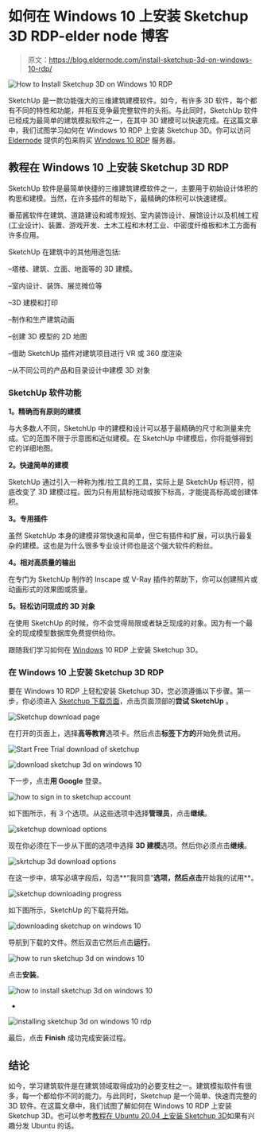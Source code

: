 # 如何在 Windows 10 上安装 Sketchup 3D RDP-elder node 博客

> 原文：<https://blog.eldernode.com/install-sketchup-3d-on-windows-10-rdp/>

![How to Install Sketchup 3D on Windows 10 RDP](img/a9405003ac4e07f2370f77dcb7bb4bce.png)

SketchUp 是一款功能强大的三维建筑建模软件。如今，有许多 3D 软件，每个都有不同的特性和功能，并相互竞争最完整软件的头衔。与此同时，SketchUp 软件已经成为最简单的建筑模拟软件之一，在其中 3D 建模可以快速完成。在这篇文章中，我们试图学习如何在 Windows 10 RDP 上安装 Sketchup 3D。你可以访问 [Eldernode](https://eldernode.com/) 提供的包来购买 [Windows 10 RDP](https://eldernode.com/windows-10-rdp/) 服务器。

## **教程在 Windows 10 上安装 Sketchup 3D RDP**

SketchUp 软件是最简单快捷的三维建筑建模软件之一，主要用于初始设计体积的构思和建模。当然，在许多插件的帮助下，最精确的体积可以快速建模。

番茄酱软件在建筑、道路建设和城市规划、室内装饰设计、展馆设计以及机械工程(工业设计)、装置、游戏开发、土木工程和木材工业、中密度纤维板和木工方面有许多应用。

SketchUp 在建筑中的其他用途包括:

–塔楼、建筑、立面、地面等的 3D 建模。

–室内设计、装饰、展览摊位等

–3D 建模和打印

–制作和生产建筑动画

–创建 3D 模型的 2D 地图

–借助 SketchUp 插件对建筑项目进行 VR 或 360 度渲染

–从不同公司的产品和目录设计中建模 3D 对象

### **SketchUp 软件功能**

**1。精确而有原则的建模**

与大多数人不同，SketchUp 中的建模和设计可以基于最精确的尺寸和测量来完成。它的范围不限于示意图和近似建模。在 SketchUp 中建模后，你将能够得到它的详细地图。

**2。快速简单的建模**

SketchUp 通过引入一种称为推/拉工具的工具，实际上是 SketchUp 标识符，彻底改变了 3D 建模过程。因为只有用鼠标拖动或按下标高，才能提高标高或创建体积。

**3。专用插件**

虽然 SketchUp 本身的建模非常快速和简单，但它有插件和扩展，可以执行最复杂的建模。这也是为什么很多专业设计师也是这个强大软件的粉丝。

**4。相对高质量的输出**

在专门为 SketchUp 制作的 Inscape 或 V-Ray 插件的帮助下，你可以创建照片或动画形式的效果图或质量。

**5。轻松访问现成的 3D 对象**

在使用 SketchUp 的时候，你不会觉得局限或者缺乏现成的对象。因为有一个最全的现成模型数据库免费提供给你。

跟随我们学习如何在 [Windows](https://blog.eldernode.com/tag/windows/) 10 RDP 上安装 Sketchup 3D。

### **在 Windows 10 上安装 Sketchup 3D RDP**

要在 Windows 10 RDP 上轻松安装 Sketchup 3D，您必须遵循以下步骤。第一步，你必须进入 [Sketchup 下载页面](https://www.sketchup.com/download/all)，点击页面顶部的**尝试 SketchUp** 。

![Sketchup download page](img/5fb35440e672de9f58a28acd95c4b4f8.png)

在打开的页面上，选择**高等教育**选项卡。然后点击**标签下方的**开始免费试用。

![Start Free Trial download of sketchup](img/1d41b543d70a5a1722072a4b351b2f29.png)

![download sketchup 3d on windows 10](img/e09d7502f00c602972661f1eb32ea7d4.png)

下一步，点击**用 Google** 登录。

![how to sign in to sketchup account](img/146f8244074d9db65f31b438ae986bdb.png)

如下图所示，有 3 个选项。从这些选项中选择**管理员**，点击**继续**。

![sketchup download options](img/cd91c026140c9fa995d2112f36fa6acc.png)

现在你必须在下一步从下图的选项中选择 **3D 建模**选项。然后你必须点击**继续**。

![skrtchup 3d download options](img/722262d81087acb7c8e7bacd2d75da68.png)

在这一步中，填写必填字段后，勾选**“我同意”**选项，然后点击**开始我的试用**。

![sketchup downloading progress](img/6b158cbfdf62ed16e6858d239bec8a66.png)

如下图所示，SketchUp 的下载将开始。

![downloading sketchup on windows 10](img/7d24381dbddf832714a2f71a518aab2c.png)

导航到下载的文件。然后双击它然后点击**运行**。

![how to run sketchup 3d on windows 10](img/1e811684de02dacdd6070ce4e6464df7.png)

点击**安装**。

![how to install sketchup 3d on windows 10](img/33e1c3d7067f367acbb646abe3427773.png)

*

![installing sketchup 3d on windows 10 rdp](img/15b3bded7c101ac62daee424b4d84b80.png)

最后，点击 **Finish** 成功完成安装过程。

## 结论

如今，学习建筑软件是在建筑领域取得成功的必要支柱之一。建筑模拟软件有很多，每一个都给你不同的能力。与此同时，Sketchup 是一个简单、快速而完整的 3D 软件。在这篇文章中，我们试图了解如何在 Windows 10 RDP 上安装 Sketchup 3D。也可以参考[教程在 Ubuntu 20.04 上安装 Sketchup 3D](https://blog.eldernode.com/install-sketchup-3d-on-ubuntu-20-04/)如果有兴趣分发 Ubuntu 的话。